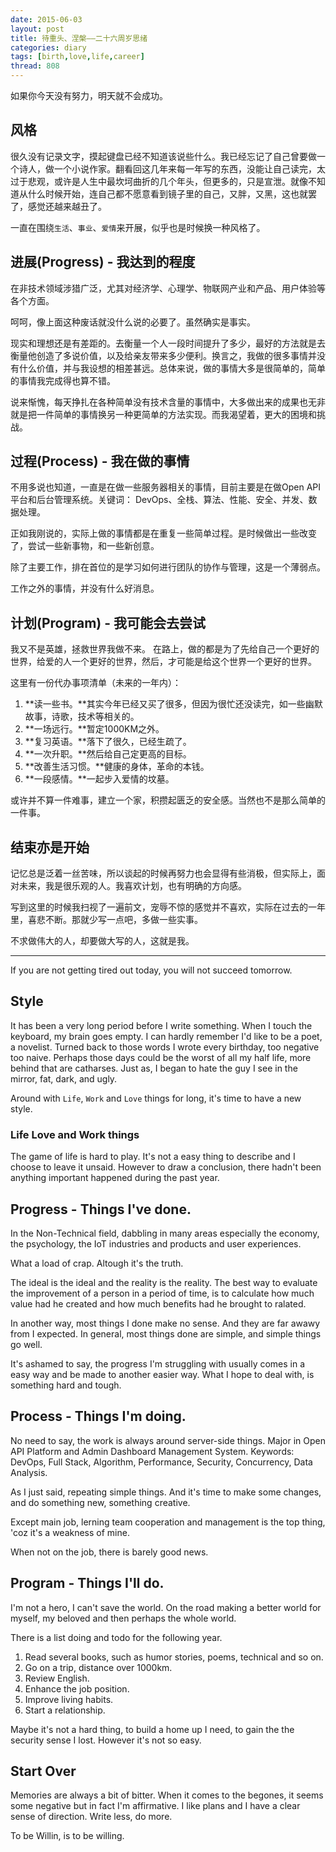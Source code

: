 ```yaml
---
date: 2015-06-03
layout: post
title: 待重头、涅槃——二十六周岁思绪
categories: diary
tags: [birth,love,life,career]
thread: 808
---
```



如果你今天没有努力，明天就不会成功。

## 风格

很久没有记录文字，摸起键盘已经不知道该说些什么。我已经忘记了自己曾要做一个诗人，做一个小说作家。翻看回这几年来每一年写的东西，没能让自己读完，太过于悲观，或许是人生中最坎坷曲折的几个年头，但更多的，只是宣泄。就像不知道从什么时候开始，连自己都不愿意看到镜子里的自己，又胖，又黑，这也就罢了，感觉还越来越丑了。

一直在围绕`生活`、`事业`、`爱情`来开展，似乎也是时候换一种风格了。

<!-- more -->

## 进展(Progress) - 我达到的程度

在非技术领域涉猎广泛，尤其对经济学、心理学、物联网产业和产品、用户体验等各个方面。

呵呵，像上面这种废话就没什么说的必要了。虽然确实是事实。

现实和理想还是有差距的。去衡量一个人一段时间提升了多少，最好的方法就是去衡量他创造了多说价值，以及给亲友带来多少便利。换言之，我做的很多事情并没有什么价值，并与我设想的相差甚远。总体来说，做的事情大多是很简单的，简单的事情我完成得也算不错。

说来惭愧，每天挣扎在各种简单没有技术含量的事情中，大多做出来的成果也无非就是把一件简单的事情换另一种更简单的方法实现。而我渴望着，更大的困境和挑战。

## 过程(Process) - 我在做的事情

不用多说也知道，一直是在做一些服务器相关的事情，目前主要是在做Open API平台和后台管理系统。关键词： DevOps、全栈、算法、性能、安全、并发、数据处理。

正如我刚说的，实际上做的事情都是在重复一些简单过程。是时候做出一些改变了，尝试一些新事物，和一些新创意。

除了主要工作，排在首位的是学习如何进行团队的协作与管理，这是一个薄弱点。

工作之外的事情，并没有什么好消息。


## 计划(Program) - 我可能会去尝试

我又不是英雄，拯救世界我做不来。
在路上，做的都是为了先给自己一个更好的世界，给爱的人一个更好的世界，然后，才可能是给这个世界一个更好的世界。

这里有一份代办事项清单（未来的一年内）：

1. **读一些书。**其实今年已经又买了很多，但因为很忙还没读完，如一些幽默故事，诗歌，技术等相关的。
2. **一场远行。**暂定1000KM之外。
3. **复习英语。**落下了很久，已经生疏了。
4. **一次升职。**然后给自己定更高的目标。
5. **改善生活习惯。**健康的身体，革命的本钱。
6. **一段感情。**一起步入爱情的坟墓。

或许并不算一件难事，建立一个家，积攒起匮乏的安全感。当然也不是那么简单的一件事。

## 结束亦是开始

记忆总是泛着一丝苦味，所以谈起的时候再努力也会显得有些消极，但实际上，面对未来，我是很乐观的人。我喜欢计划，也有明确的方向感。

写到这里的时候我扫视了一遍前文，宠辱不惊的感觉并不喜欢，实际在过去的一年里，喜悲不断。那就少写一点吧，多做一些实事。

不求做伟大的人，却要做大写的人，这就是我。


---

If you are not getting tired out today, you will not succeed tomorrow.

## Style

It has been a very long period before I write something. When I touch the keyboard, my brain goes empty. I can hardly remember I'd like to be a poet, a novelist. Turned back to those words I wrote every birthday, too negative too naive. Perhaps those days could be the worst of all my half life, more behind that are catharses. Just as, I began to hate the guy I see in the mirror, fat, dark, and ugly.

Around with `Life`, `Work` and `Love` things for long, it's time to have a new style.

### Life Love and Work things

The game of life is hard to play. It's not a easy thing to describe and I choose to leave it unsaid. However to draw a conclusion, there hadn't been anything important happened during the past year. 

## Progress - Things I've done.

In the Non-Technical field, dabbling in many areas especially the economy, the psychology, the IoT industries and products and user experiences.

What a load of crap. Altough it's the truth.

The ideal is the ideal and the reality is the reality. The best way to evaluate the improvement of a person in a period of time, is to calculate how much value had he created and how much benefits had he brought to ralated.

In another way, most things I done make no sense. And they are far awawy from I expected. In general, most things done are simple, and simple things go well. 

It's ashamed to say, the progress I'm struggling with usually comes in a easy way and be made to another easier way. What I hope to deal with, is something hard and tough.

## Process - Things I'm doing.

No need to say, the work is always around server-side things. Major in Open API Platform and Admin Dashboard Management System. Keywords: DevOps, Full Stack, Algorithm, Performance, Security, Concurrency, Data Analysis.

As I just said, repeating simple things. And it's time to make some changes, and do something new, something creative.

Except main job, lerning team cooperation and management is the top thing, 'coz it's a weakness of mine.

When not on the job, there is barely good news.

## Program - Things I'll do.

I'm not a hero, I can't save the world. On the road making a better world for myself, my beloved and then perhaps the whole world.

There is a list doing and todo for the following year.

1. Read several books, such as humor stories, poems, technical and so on.
2. Go on a trip, distance over 1000km.
3. Review English.
4. Enhance the job position.
5. Improve living habits.
6. Start a relationship. 

Maybe it's not a hard thing, to build a home up I need, to gain the the security sense I lost. However it's not so easy.


## Start Over

Memories are always a bit of bitter. When it comes to the begones, it seems some negative but in fact I'm affirmative. I like plans and  I have a clear sense of direction. Write less, do more.

To be Willin, is to be willing.
